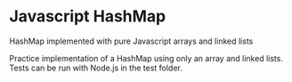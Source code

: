 # Javascript HashMap
HashMap implemented with pure Javascript arrays and linked lists

Practice implementation of a HashMap using only an array and linked lists. Tests can be run with Node.js in the test folder.
